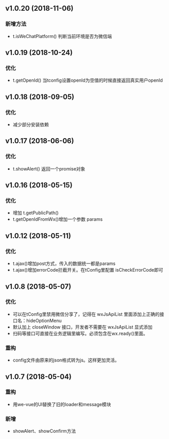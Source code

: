 ## v1.0.20 (2018-11-06)

### 新增方法

- t.isWeChatPlatform() 判断当前环境是否为微信端

## v1.0.19 (2018-10-24)

### 优化

- t.getOpenId() 当tconfig设置openId为空值的时候直接返回真实用户openId

## v1.0.18 (2018-09-05)

### 优化

- 减少部分安装依赖

## v1.0.17 (2018-06-06)

### 优化

- t.showAlert() 返回一个promise对象


## v1.0.16 (2018-05-15)

### 优化

- 增加 t.getPublicPath()
- t.getOpenIdFromWx()增加一个参数 params



## v1.0.12 (2018-05-11)

### 优化

- t.ajax()增加post方式，传入的数据统一都是params
- t.ajax()增加errorCode拦截开关。在tConfig里配置 isCheckErrorCode即可


## v1.0.8 (2018-05-07)

### 优化

- 可以在tConfig里禁用微信分享了，记得在 wxJsApiList 里面添加上正确的接口名：hideOptionMenu
- 默认加上 closeWindow 接口，开发者不需要在 wxJsApiList 显式添加
- 扫码等接口可直接在业务逻辑里编写。必须包含在wx.ready()里面。

### 重构

- config文件由原来的json格式转为js。这样更加灵活。


## v1.0.7 (2018-05-04)

### 重构

- 用we-vue的UI替换了旧的loader和message模块

### 新增

- showAlert、showConfirm方法
